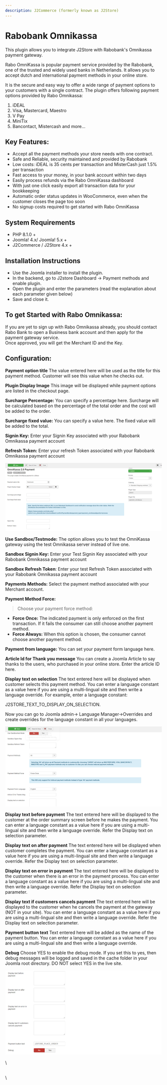 ```yaml
---
description: J2Commerce (formerly known as J2Store)
---
```


# Rabobank Omnikassa

This plugin allows you to integrate J2Store with Rabobank's Omnikassa payment gateway.

Rabo OmniKassa is popular payment service provided by the Rabobank, one of the trusted and widely used banks in Netherlands. It allows you to accept dutch and international payment methods in your online store.

It is the secure and easy way to offer a wide range of payment options to your customers with a single contract. The plugin offers following payment options provided by Rabo Omnikassa:

1. iDEAL
2. Visa, Mastercard, Maestro
3. V Pay
4. MiniTix
5. Bancontact, Mistercash and more...

## Key Features:

* Accept all the payment methods your store needs with one contract.
* Safe and Reliable, security maintained and provided by Rabobank
* Low costs: iDEAL is 35 cents per transaction and MisterCash just 1.5% per transaction
* Fast access to your money, in your bank account within two days
* Easily process refunds via the Rabo OmniKassa dashboard
* With just one click easily export all transaction data for your bookkeeping
* Automatic order status updates in WooCommerce, even when the customer closes the page too soon
* No signup costs required to get started with Rabo OmniKassa

## System Requirements <a href="#system-requirements" id="system-requirements"></a>

* PHP 8.1.0 +
* Joomla! 4.x/ Joomla! 5.x +
* J2Commerce / J2Store 4.x +

## Installation Instructions

* Use the Joomla installer to install the plugin.
* In the backend, go to J2store Dashboard -> Payment methods and enable plugin.
* Open the plugin and enter the parameters (read the explanation about each parameter given below)
* Save and close it.

## To get Started with Rabo Omnikassa:

If you are yet to sign up with Rabo Omnikassa already, you should contact Rabo Bank to open a Business bank account and then apply for the payment gateway service.\
Once approved, you will get the Merchant ID and the Key.

## **Configuration:**

**Payment option title** The value entered here will be used as the title for this payment method. Customer will see this value when he checks out.

**Plugin Display Image** This image will be displayed while payment options are listed in the checkout page.

**Surcharge Percentage:** You can specify a percentage here. Surcharge will be calculated based on the percentage of the total order and the cost will be added to the order.

**Surcharge fixed value:** You can specify a value here. The fixed value will be added to the total.

**Signin Key:** Enter your Signin Key associated with your Rabobank Omnikassa payment account

**Refresh Token:** Enter your refresh Token associated with your Rabobank Omnikassa payment account

![RabobankOmnikassa Image1](../.gitbook/assets/rabobankomnikassa-image1.png)

**Use Sandbox/Testmode:** The option allows you to test the OmniKassa gateway using the test Omnikassa server instead of live one.

**Sandbox Signin Key:** Enter your Test Signin Key associated with your Rabobank Omnikassa payment account

**Sandbox Refresh Token**: Enter your test Refresh Token associated with your Rabobank Omnikassa payment account

**Payments Methods:** Select the payment method associated with your Merchant account.

**Payment Method Force:**

> Choose your payment force method:

* **Force Once:** The indicated payment is only enforced on the first transaction. If it fails the consumer can still choose another payment method.
* **Force Always:** When this option is chosen, the consumer cannot choose another payment method.

**Payment from language:** You can set your payment form language here.

**Article Id for Thank you message** You can create a Joomla Article to say thanks to the users, who purchased in your online store. Enter the article ID here.

**Display text on selection** The text entered here will be displayed when customer selects this payment method. You can enter a language constant as a value here if you are using a multi-lingual site and then write a language override. For example, enter a language constant:

J2STORE\_TEXT\_TO\_DISPLAY\_ON\_SELECTION.

Now you can go to Joomla admin-> Language Manager->Overrides and create overrides for the language constant in all your languages.

![RabobankOmnikassa Image2](../.gitbook/assets/rabobankomnikassa-image2.png)

**Display text before payment** The text entered here will be displayed to the customer at the order summary screen before he makes the payment. You can enter a language constant as a value here if you are using a multi-lingual site and then write a language override. Refer the Display text on selection parameter.

**Display text on after payment** The text entered here will be displayed when customer completes the payment. You can enter a language constant as a value here if you are using a multi-lingual site and then write a language override. Refer the Display text on selection parameter.

**Display text on error in payment** The text entered here will be displayed to the customer when there is an error in the payment process. You can enter a language constant as a value here if you are using a multi-lingual site and then write a language override. Refer the Display text on selection parameter.

**Display text if customers cancels payment** The text entered here will be displayed to the customer when he cancels the payment at the gateway (NOT in your site). You can enter a language constant as a value here if you are using a multi-lingual site and then write a language override. Refer the Display text on selection parameter.

**Payment button text** Text entered here will be added as the name of the payment button. You can enter a language constant as a value here if you are using a multi-lingual site and then write a language override.

**Debug** Choose YES to enable the debug mode. If you set this to yes, then debug messages will be logged and saved in the cache folder in your Joomla root directory. DO NOT select YES in the live site.

![RabobankOmnikassa Image3](../.gitbook/assets/rabobankomnikassa-image3.png)

\\

\
\\
